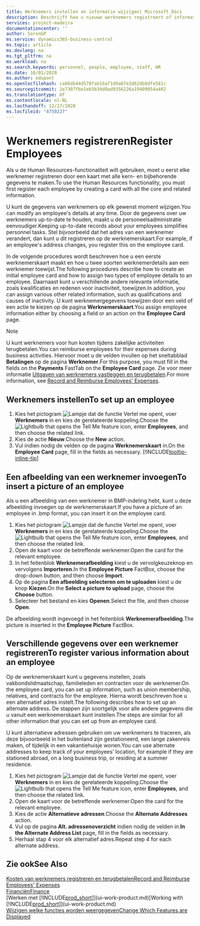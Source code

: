 ```yaml
---
title: Werknemers instellen en informatie wijzigen| Microsoft Docs
description: Beschrijft hoe u nieuwe werknemers registreert of informatie voor bestaande werknemers bewerkt.
services: project-madeira
documentationcenter: ''
author: SorenGP
ms.service: dynamics365-business-central
ms.topic: article
ms.devlang: na
ms.tgt_pltfrm: na
ms.workload: na
ms.search.keywords: personnel, people, employee, staff, HR
ms.date: 10/01/2020
ms.author: edupont
ms.openlocfilehash: ca86db44d578fab16af1d9a07e3d62db8dfe581c
ms.sourcegitcommit: 2e7307fbe1eb3b34d0ad9356226a19409054a402
ms.translationtype: HT
ms.contentlocale: nl-NL
ms.lasthandoff: 12/17/2020
ms.locfileid: "4750227"
---
```

# <a name="register-employees"></a><span data-ttu-id="7713e-103">Werknemers registreren</span><span class="sxs-lookup"><span data-stu-id="7713e-103">Register Employees</span></span>
<span data-ttu-id="7713e-104">Als u de Human Resources-functionaliteit wilt gebruiken, moet u eerst elke werknemer registreren door een kaart met alle kern- en bijbehorende gegevens te maken.</span><span class="sxs-lookup"><span data-stu-id="7713e-104">To use the Human Resources functionality, you must first register each employee by creating a card with all the core and related information.</span></span>

<span data-ttu-id="7713e-105">U kunt de gegevens van werknemers op elk gewenst moment wijzigen.</span><span class="sxs-lookup"><span data-stu-id="7713e-105">You can modify an employee's details at any time.</span></span> <span data-ttu-id="7713e-106">Door de gegevens over uw werknemers up-to-date te houden, maakt u de personeelsadministratie eenvoudiger.</span><span class="sxs-lookup"><span data-stu-id="7713e-106">Keeping up-to-date records about your employees simplifies personnel tasks.</span></span> <span data-ttu-id="7713e-107">Stel bijvoorbeeld dat het adres van een werknemer verandert, dan kunt u dit registreren op de werknemerskaart.</span><span class="sxs-lookup"><span data-stu-id="7713e-107">For example, if an employee's address changes, you register this on the employee card.</span></span>

<span data-ttu-id="7713e-108">In de volgende procedures wordt beschreven hoe u een eerste werknemerskaart maakt en hoe u twee soorten werknemerdetails aan een werknemer toewijst.</span><span class="sxs-lookup"><span data-stu-id="7713e-108">The following procedures describe how to create an initial employee card and how to assign two types of employee details to an employee.</span></span> <span data-ttu-id="7713e-109">Daarnaast kunt u verschillende andere relevante informatie, zoals kwalificaties en redenen voor inactiviteit, toewijzen.</span><span class="sxs-lookup"><span data-stu-id="7713e-109">In addition, you can assign various other related information, such as qualifications and causes of inactivity.</span></span> <span data-ttu-id="7713e-110">U kunt werknemergegevens toewijzen door een veld of een actie te kiezen op de pagina **Werknemerskaart**.</span><span class="sxs-lookup"><span data-stu-id="7713e-110">You assign employee information either by choosing a field or an action on the **Employee Card** page.</span></span>

> [!NOTE]  
> <span data-ttu-id="7713e-111">U kunt werknemers voor hun kosten tijdens zakelijke activiteiten terugbetalen.</span><span class="sxs-lookup"><span data-stu-id="7713e-111">You can reimburse employees for their expenses during business activities.</span></span> <span data-ttu-id="7713e-112">Hiervoor moet u de velden invullen op het sneltabblad **Betalingen** op de pagina **Werknemer**.</span><span class="sxs-lookup"><span data-stu-id="7713e-112">For this purpose, you must fill in the fields on the **Payments** FastTab on the **Employee Card** page.</span></span> <span data-ttu-id="7713e-113">Zie voor meer informatie [Uitgaven van werknemers vastleggen en terugbetalen](finance-how-record-reimburse-employee-expenses.md).</span><span class="sxs-lookup"><span data-stu-id="7713e-113">For more information, see [Record and Reimburse Employees' Expenses](finance-how-record-reimburse-employee-expenses.md).</span></span>

## <a name="to-set-up-an-employee"></a><span data-ttu-id="7713e-114">Werknemers instellen</span><span class="sxs-lookup"><span data-stu-id="7713e-114">To set up an employee</span></span>
1. <span data-ttu-id="7713e-115">Kies het pictogram ![Lampje dat de functie Vertel me opent](media/ui-search/search_small.png "Vertel me wat u wilt doen"), voer **Werknemers** in en kies de gerelateerde koppeling.</span><span class="sxs-lookup"><span data-stu-id="7713e-115">Choose the ![Lightbulb that opens the Tell Me feature](media/ui-search/search_small.png "Tell me what you want to do") icon, enter **Employees**, and then choose the related link.</span></span>
2. <span data-ttu-id="7713e-116">Kies de actie **Nieuw**.</span><span class="sxs-lookup"><span data-stu-id="7713e-116">Choose the **New** action.</span></span>
3. <span data-ttu-id="7713e-117">Vul indien nodig de velden op de pagina **Werknemerskaart** in.</span><span class="sxs-lookup"><span data-stu-id="7713e-117">On the **Employee Card** page, fill in the fields as necessary.</span></span> [!INCLUDE[tooltip-inline-tip](includes/tooltip-inline-tip_md.md)]

## <a name="to-insert-a-picture-of-an-employee"></a><span data-ttu-id="7713e-118">Een afbeelding van een werknemer invoegen</span><span class="sxs-lookup"><span data-stu-id="7713e-118">To insert a picture of an employee</span></span>
<span data-ttu-id="7713e-119">Als u een afbeelding van een werknemer in BMP-indeling hebt, kunt u deze afbeelding invoegen op de werknemerskaart.</span><span class="sxs-lookup"><span data-stu-id="7713e-119">If you have a picture of an employee in .bmp format, you can insert it on the employee card.</span></span>

1. <span data-ttu-id="7713e-120">Kies het pictogram ![Lampje dat de functie Vertel me opent](media/ui-search/search_small.png "Vertel me wat u wilt doen"), voer **Werknemers** in en kies de gerelateerde koppeling.</span><span class="sxs-lookup"><span data-stu-id="7713e-120">Choose the ![Lightbulb that opens the Tell Me feature](media/ui-search/search_small.png "Tell me what you want to do") icon, enter **Employees**, and then choose the related link.</span></span>
2. <span data-ttu-id="7713e-121">Open de kaart voor de betreffende werknemer.</span><span class="sxs-lookup"><span data-stu-id="7713e-121">Open the card for the relevant employee.</span></span>
3. <span data-ttu-id="7713e-122">In het feitenblok **Werknemerafbeelding** kiest u de vervolgkeuzeknop en vervolgens **Importeren**.</span><span class="sxs-lookup"><span data-stu-id="7713e-122">In the **Employee Picture** FactBox, choose the drop-down button, and then choose **Import**.</span></span>
4. <span data-ttu-id="7713e-123">Op de pagina **Een afbeelding selecteren om te uploaden** kiest u de knop **Kiezen**.</span><span class="sxs-lookup"><span data-stu-id="7713e-123">On the **Select a picture to upload** page, choose the **Choose** button.</span></span>
5. <span data-ttu-id="7713e-124">Selecteer het bestand en kies **Openen**.</span><span class="sxs-lookup"><span data-stu-id="7713e-124">Select the file, and then choose **Open**.</span></span>

<span data-ttu-id="7713e-125">De afbeelding wordt ingevoegd in het feitenblok **Werknemerafbeelding**.</span><span class="sxs-lookup"><span data-stu-id="7713e-125">The picture is inserted in the **Employee Picture** FactBox.</span></span>

## <a name="to-register-various-information-about-an-employee"></a><span data-ttu-id="7713e-126">Verschillende gegevens over een werknemer registreren</span><span class="sxs-lookup"><span data-stu-id="7713e-126">To register various information about an employee</span></span>
<span data-ttu-id="7713e-127">Op de werknemerskaart kunt u gegevens instellen, zoals vakbondslidmaatschap, familieleden en contracten voor de werknemer.</span><span class="sxs-lookup"><span data-stu-id="7713e-127">On the employee card, you can set up information, such as union membership, relatives, and contracts for the employee.</span></span> <span data-ttu-id="7713e-128">Hierna wordt beschreven hoe u een alternatief adres instelt.</span><span class="sxs-lookup"><span data-stu-id="7713e-128">The following describes how to set up an alternate address.</span></span> <span data-ttu-id="7713e-129">De stappen zijn soortgelijk voor alle andere gegevens die u vanuit een werknemerskaart kunt instellen.</span><span class="sxs-lookup"><span data-stu-id="7713e-129">The steps are similar for all other information that you can set up from an employee card.</span></span>

<span data-ttu-id="7713e-130">U kunt alternatieve adressen gebruiken om uw werknemers te traceren, als deze bijvoorbeeld in het buitenland zijn gestationeerd, een lange zakenreis maken, of tijdelijk in een vakantiehuisje wonen.</span><span class="sxs-lookup"><span data-stu-id="7713e-130">You can use alternate addresses to keep track of your employees’ location, for example if they are stationed abroad, on a long business trip, or residing at a summer residence.</span></span>

1. <span data-ttu-id="7713e-131">Kies het pictogram ![Lampje dat de functie Vertel me opent](media/ui-search/search_small.png "Vertel me wat u wilt doen"), voer **Werknemers** in en kies de gerelateerde koppeling.</span><span class="sxs-lookup"><span data-stu-id="7713e-131">Choose the ![Lightbulb that opens the Tell Me feature](media/ui-search/search_small.png "Tell me what you want to do") icon, enter **Employees**, and then choose the related link.</span></span>
2. <span data-ttu-id="7713e-132">Open de kaart voor de betreffende werknemer.</span><span class="sxs-lookup"><span data-stu-id="7713e-132">Open the card for the relevant employee.</span></span>
3. <span data-ttu-id="7713e-133">Kies de actie **Alternatieve adressen**.</span><span class="sxs-lookup"><span data-stu-id="7713e-133">Choose the **Alternate Addresses** action.</span></span>
4. <span data-ttu-id="7713e-134">Vul op de pagina **Alt. adressenoverzicht** indien nodig de velden in.</span><span class="sxs-lookup"><span data-stu-id="7713e-134">**In the Alternate Address List** page, fill in the fields as necessary.</span></span>
5. <span data-ttu-id="7713e-135">Herhaal stap 4 voor elk alternatief adres.</span><span class="sxs-lookup"><span data-stu-id="7713e-135">Repeat step 4 for each alternate address.</span></span>

## <a name="see-also"></a><span data-ttu-id="7713e-136">Zie ook</span><span class="sxs-lookup"><span data-stu-id="7713e-136">See Also</span></span>
[<span data-ttu-id="7713e-137">Kosten van werknemers registreren en terugbetalen</span><span class="sxs-lookup"><span data-stu-id="7713e-137">Record and Reimburse Employees' Expenses</span></span>](finance-how-record-reimburse-employee-expenses.md)  
[<span data-ttu-id="7713e-138">Financiën</span><span class="sxs-lookup"><span data-stu-id="7713e-138">Finance</span></span>](finance.md)  
<span data-ttu-id="7713e-139">[Werken met [!INCLUDE[prod_short](includes/prod_short.md)]](ui-work-product.md)</span><span class="sxs-lookup"><span data-stu-id="7713e-139">[Working with [!INCLUDE[prod_short](includes/prod_short.md)]](ui-work-product.md)</span></span>  
[<span data-ttu-id="7713e-140">Wijzigen welke functies worden weergegeven</span><span class="sxs-lookup"><span data-stu-id="7713e-140">Change Which Features are Displayed</span></span>](ui-experiences.md)
